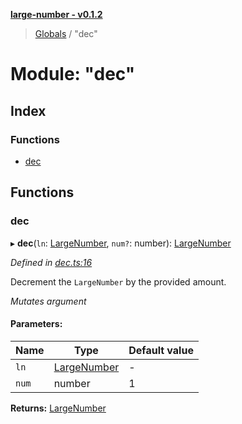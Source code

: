 **[large-number - v0.1.2](../README.md)**

> [Globals](../globals.md) / "dec"

# Module: "dec"

## Index

### Functions

* [dec](_dec_.md#dec)

## Functions

### dec

▸ **dec**(`ln`: [LargeNumber](../interfaces/_types_.largenumber.md), `num?`: number): [LargeNumber](../interfaces/_types_.largenumber.md)

*Defined in [dec.ts:16](https://github.com/zimmed/large-number/blob/e609f3a/src/dec.ts#L16)*

Decrement the `LargeNumber` by the provided amount.

*Mutates argument*

#### Parameters:

Name | Type | Default value |
------ | ------ | ------ |
`ln` | [LargeNumber](../interfaces/_types_.largenumber.md) | - |
`num` | number | 1 |

**Returns:** [LargeNumber](../interfaces/_types_.largenumber.md)
